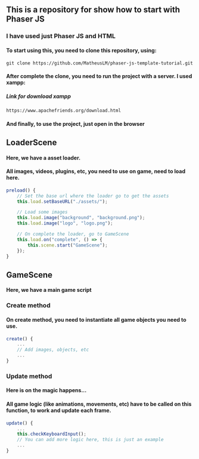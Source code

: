 ## This is a repository for show how to start with Phaser JS

### I have used just Phaser JS and HTML

#### To start using this, you need to clone this repository, using:

```
git clone https://github.com/MatheusLM/phaser-js-template-tutorial.git
```

#### After complete the clone, you need to run the project with a server. I used xampp:

##### Link for download xampp

```
https://www.apachefriends.org/download.html
```

#### And finally, to use the project, just open in the browser

## LoaderScene

#### Here, we have a asset loader.

#### All images, videos, plugins, etc, you need to use on game, need to load here.

```javascript
preload() {
	// Set the base url where the loader go to get the assets
	this.load.setBaseURL("./assets/");

	// Load some images
	this.load.image("background", "background.png");
	this.load.image("logo", "logo.png");

	// On complete the loader, go to GameScene
	this.load.on("complete", () => {
		this.scene.start("GameScene");
	});
}
```

## GameScene

#### Here, we have a main game script

### Create method

#### On create method, you need to instantiate all game objects you need to use.

```javascript
create() {
    ...
	// Add images, objects, etc
    ...
}
```

### Update method

#### Here is on the magic happens...

#### All game logic (like animations, movements, etc) have to be called on this function, to work and update each frame.

```javascript
update() {
    ...
	this.checkKeyboardInput();
	// You can add more logic here, this is just an example
    ...
}
```
